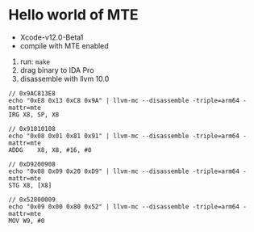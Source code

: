 # Hello world of MTE
* Xcode-v12.0-Beta1
* compile with MTE enabled

1. run: `make`
2. drag binary to IDA Pro
3. disassemble with llvm 10.0
```
// 0x9AC813E8
echo "0xE8 0x13 0xC8 0x9A" | llvm-mc --disassemble -triple=arm64 -mattr=mte
IRG	X8, SP, X8

// 0x91810108
echo "0x08 0x01 0x81 0x91" | llvm-mc --disassemble -triple=arm64 -mattr=mte
ADDG	X8, X8, #16, #0

// 0xD9200908
echo "0x08 0x09 0x20 0xD9" | llvm-mc --disassemble -triple=arm64 -mattr=mte
STG	X8, [X8]

// 0x52800009
echo "0x09 0x00 0x80 0x52" | llvm-mc --disassemble -triple=arm64 -mattr=mte
MOV	W9, #0
```